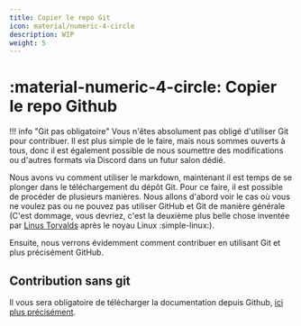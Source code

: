 ```yaml
---
title: Copier le repo Git
icon: material/numeric-4-circle
description: WIP
weight: 5
---
```


# :material-numeric-4-circle: Copier le repo Github

!!! info "Git pas obligatoire"
    Vous n'êtes absolument pas obligé d'utiliser Git pour contribuer. Il est plus simple de le faire, mais nous sommes ouverts à tous, donc il est également possible de nous soumettre des modifications ou d'autres formats via Discord dans un futur salon dédié.

Nous avons vu comment utiliser le markdown, maintenant il est temps de se plonger dans le téléchargement du dépôt Git. Pour ce faire, il est possible de procéder de plusieurs manières. Nous allons d'abord voir le cas où vous ne voulez pas ou ne pouvez pas utiliser GitHub et Git de manière générale (C'est dommage, vous devriez, c'est la deuxième plus belle chose inventée par [Linus Torvalds](https://fr.wikipedia.org/wiki/Linus_Torvalds) après le noyau Linux :simple-linux:).

Ensuite, nous verrons évidemment comment contribuer en utilisant Git et plus précisément GitHub.

## Contribution sans git
Il vous sera obligatoire de télécharger la documentation depuis Github, [ici plus précisément](https://github.com/Discord-iMot3k/wiki).